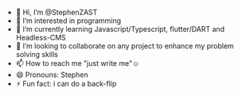 - 👋 Hi, I’m @StephenZAST
- 👀 I’m interested in programming
- 🌱 I’m currently learning Javascript/Typescript, flutter/DART and Headless-CMS
- 💞️ I’m looking to collaborate on any project to enhance my problem solving skills
- 📫 How to reach me "just write me"☺️
- 😄 Pronouns: Stephen
- ⚡ Fun fact: i can do a back-flip

<!---
StephenZAST/StephenZAST is a ✨ special ✨ repository because its `README.md` (this file) appears on your GitHub profile.
You can click the Preview link to take a look at your changes.
--->
